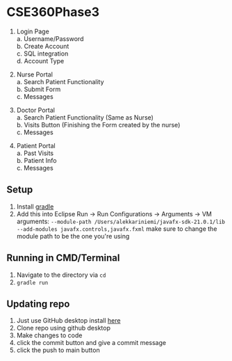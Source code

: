 # CSE360Phase3

1. Login Page\
   a. Username/Password\
   b. Create Account\
   c. SQL integration\
   d. Account Type
   
2. Nurse Portal\
   a. Search Patient Functionality\
   b. Submit Form\
   c. Messages
   
3. Doctor Portal\
   a. Search Patient Functionality (Same as Nurse)\
   b. Visits Button (Finishing the Form created by the nurse)\
   c. Messages 
    
4. Patient Portal\
   a. Past Visits\
   b. Patient Info\
   c. Messages 

## Setup
1. Install [gradle](https://gradle.org/install/)
2. Add this into Eclipse Run -> Run Configurations -> Arguments -> VM arguments: `--module-path /Users/alekkariniemi/javafx-sdk-21.0.1/lib --add-modules javafx.controls,javafx.fxml` make sure to change the module path to be the one you're using

## Running in CMD/Terminal
1. Navigate to the directory via `cd`
2. `gradle run`

## Updating repo
1. Just use GitHub desktop install [here](https://desktop.github.com/)
2. Clone repo using github desktop
3. Make changes to code
4. click the commit button and give a commit message
5. click the push to main button
